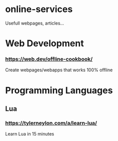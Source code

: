 # online-services
Usefull webpages, articles...

# Web Development  
### https://web.dev/offline-cookbook/  
Create webpages/webapps that works 100% offline

# Programming Languages
## Lua  
### https://tylerneylon.com/a/learn-lua/
Learn Lua in 15 minutes

